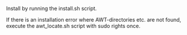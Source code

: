 Install by running the install.sh script.

If there is an installation error where AWT-directories etc. are not found, execute the awt_locate.sh script with sudo rights once.